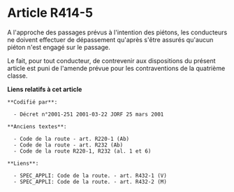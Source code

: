 # Article R414-5

A l'approche des passages prévus à l'intention des piétons, les conducteurs ne doivent effectuer de dépassement qu'après
s'être assurés qu'aucun piéton n'est engagé sur le passage.

Le fait, pour tout conducteur, de contrevenir aux dispositions du présent article est puni de l'amende prévue pour les
contraventions de la quatrième classe.

**Liens relatifs à cet article**

	**Codifié par**:

	  - Décret n°2001-251 2001-03-22 JORF 25 mars 2001

	**Anciens textes**:

	  - Code de la route - art. R220-1 (Ab)
	  - Code de la route - art. R232 (Ab)
	  - Code de la route R220-1, R232 (al. 1 et 6)

	**Liens**:

	  - SPEC_APPLI: Code de la route. - art. R432-1 (V)
	  - SPEC_APPLI: Code de la route. - art. R432-2 (M)
